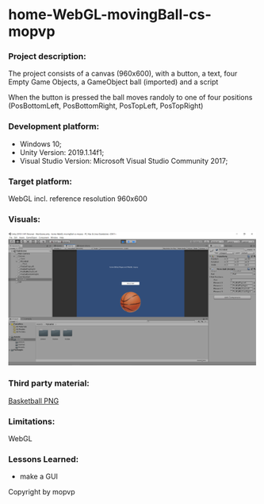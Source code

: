 # home-WebGL-movingBall-cs-mopvp

### Project description: 
The project consists of a canvas (960x600), with a button, a text, four Empty Game Objects, a GameObject ball (imported) and a script 

When the button is pressed the ball moves randoly to one of four positions (PosBottomLeft, PosBottomRight, PosTopLeft, PosTopRight)

### Development platform: 
* Windows 10; 
* Unity Version: 2019.1.14f1; 
* Visual Studio Version: Microsoft Visual Studio Community 2017;

### Target platform: 
WebGL incl. reference resolution 960x600 

### Visuals: 
<div>
<img src = "./Sceens/screen.png" width = "500">
</div>

### Third party material: 
<a href="./MyGame/picture/Basketball.png">Basketball PNG</a>

### Limitations: 
WebGL

### Lessons Learned: 
* make a GUI


Copyright by mopvp
